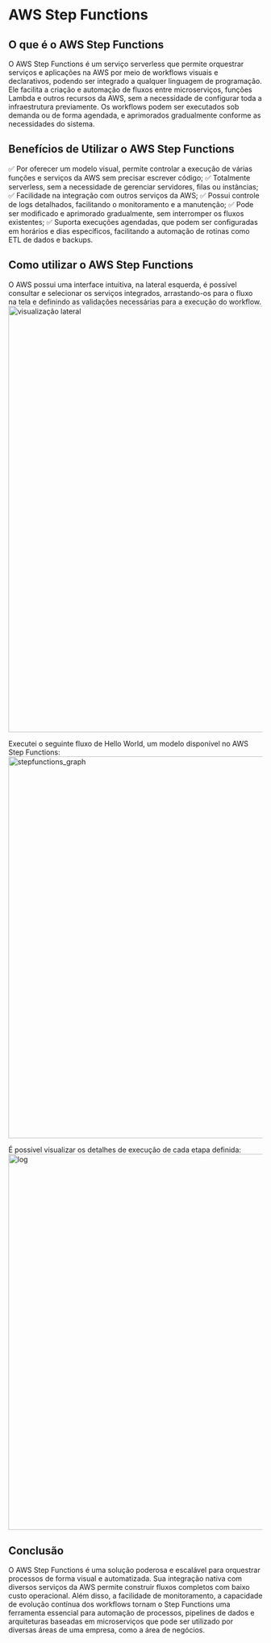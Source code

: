 # AWS Step Functions
## O que é o AWS Step Functions
O AWS Step Functions é um serviço serverless que permite orquestrar serviços e aplicações na AWS por meio de workflows visuais e declarativos, podendo ser integrado a qualquer linguagem de programação. Ele facilita a criação e automação de fluxos entre microserviços, funções Lambda e outros recursos da AWS, sem a necessidade de configurar toda a infraestrutura previamente. Os workflows podem ser executados sob demanda ou de forma agendada, e aprimorados gradualmente conforme as necessidades do sistema.

## Benefícios de Utilizar o AWS Step Functions
✅ Por oferecer um modelo visual, permite controlar a execução de várias funções e serviços da AWS sem precisar escrever código;
✅ Totalmente serverless, sem a necessidade de gerenciar servidores, filas ou instâncias;
✅ Facilidade na integração com outros serviços da AWS;
✅ Possui controle de logs detalhados, facilitando o monitoramento e a manutenção;
✅ Pode ser modificado e aprimorado gradualmente, sem interromper os fluxos existentes;
✅ Suporta execuções agendadas, que podem ser configuradas em horários e dias específicos, facilitando a automação de rotinas como ETL de dados e backups.

## Como utilizar o AWS Step Functions
O AWS possui uma interface intuitiva, na lateral esquerda, é possível consultar e selecionar os serviços integrados, arrastando-os para o fluxo na tela e definindo as validações necessárias para a execução do workflow.
<img width="1873" height="846" alt="visualização lateral" src="https://github.com/user-attachments/assets/be1e7ab1-6405-4456-91b1-14554e95d314" />

Executei o seguinte fluxo de Hello World, um modelo disponível no AWS Step Functions:
<img width="975" height="758" alt="stepfunctions_graph" src="https://github.com/user-attachments/assets/e74f86d3-1023-424a-bc4d-e9620be231e2" />

É possível visualizar os detalhes de execução de cada etapa definida:
<img width="1830" height="746" alt="log" src="https://github.com/user-attachments/assets/c910270e-3b21-45d4-98c3-d7c157a5f046" />

## Conclusão
O AWS Step Functions é uma solução poderosa e escalável para orquestrar processos de forma visual e automatizada. Sua integração nativa com diversos serviços da AWS permite construir fluxos completos com baixo custo operacional. Além disso, a facilidade de monitoramento, a capacidade de evolução contínua dos workflows tornam o Step Functions uma ferramenta essencial para automação de processos, pipelines de dados e arquiteturas baseadas em microserviços que pode ser utilizado por diversas áreas de uma empresa, como a área de negócios.
